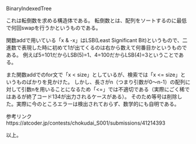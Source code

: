 BinaryIndexedTree

これは転倒数を求める構造体である。
転倒数とは、配列をソートするのに最低で何回swapを行うかというものである。

関数addで用いている「x & -x」はLSB(Least Significant Bit)というもので、二進数で表現した時に初めて1が出てくるのは右から数えて何番目かというものである。
例えば5=101だからLSB(5)=1、4=100だからLSB(4)=3ということである。

また関数addでのfor文で「x < size」としているが、検索では「x <= size」というものばかりを見かけた。
しかし、長さがn（つまり引数が0～n-1）の配列に対して引数nを用いることになるため「<=」では不適切である（実際にごく稀ではあるが終了コード134が出力されるケースがある）。
そのため等号は削除した。実際に今のところエラーは検出されておらず、数学的にも自明である。

参考リンクhttps://atcoder.jp/contests/chokudai_S001/submissions/41214393

以上。
